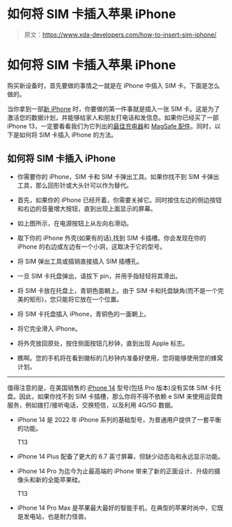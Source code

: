 # 如何将 SIM 卡插入苹果 iPhone

> 原文：<https://www.xda-developers.com/how-to-insert-sim-iphone/>

# 如何将 SIM 卡插入苹果 iPhone

购买新设备时，首先要做的事情之一就是在 iPhone 中插入 SIM 卡。下面是怎么做的。

当你拿到一部[新 iPhone](https://www.xda-developers.com/best-iphone/) 时，你要做的第一件事就是插入一张 SIM 卡。这是为了激活您的数据计划，并能够给家人和朋友打电话和发信息。如果你已经买了一部 iPhone 13，一定要看看我们为它列出的[最佳充电器](https://www.xda-developers.com/best-iphone-13-chargers/)和 [MagSafe 配件](https://www.xda-developers.com/best-iphone-13-magsafe-chargers-accessories/)。同时，以下是如何将 SIM 卡插入 iPhone 的方法。

## 如何将 SIM 卡插入 iPhone

*   你需要你的 iPhone，SIM 卡和 SIM 卡弹出工具。如果你找不到 SIM 卡弹出工具，那么回形针或大头针可以作为替代。

*   首先，如果你的 iPhone 已经开着，你需要关掉它。同时按住左边的侧边按钮和右边的音量增大按钮，直到出现上面显示的屏幕。

*   如上图所示，在电源按钮上从左向右滑动。

*   取下你的 iPhone 外壳(如果有的话),找到 SIM 卡插槽。你会发现在你的 iPhone 的右边或左边有一个小洞，这取决于它的型号。

*   将 SIM 弹出工具或插销直接插入 SIM 插槽孔。

*   一旦 SIM 卡托盘弹出，请拔下 pin，并用手指轻轻将其滑出。

*   将 SIM 卡放在托盘上，青铜色面朝上。由于 SIM 卡和托盘缺角(而不是一个完美的矩形)，您只能将它放在一个位置。

*   将 SIM 卡托盘插入 iPhone，青铜色的一面朝上。

*   将它完全滑入 iPhone。

*   将外壳放回原处，按住侧面按钮几秒钟，直到出现 Apple 标志。
*   瞧啊。您的手机将在看到徽标的几秒钟内准备好使用，您将能够使用您的蜂窝计划。

* * *

值得注意的是，在美国销售的 [iPhone 14](http://xda-developers.com/apple-iphone-14) 型号(包括 Pro 版本)没有实体 SIM 卡托盘。因此，如果你找不到 SIM 卡插槽，那么你将不得不依赖 e SIM 来使用运营商服务，例如拨打/接听电话，交换短信，以及利用 4G/5G 数据。

*   iPhone 14 是 2022 年 iPhone 系列的基础型号，为普通用户提供了一套平衡的功能。

    T13
*   iPhone 14 Plus 配备了更大的 6.7 英寸屏幕，但缺少动态岛和永远显示功能。
*   iPhone 14 Pro 为迄今为止最高端的 iPhone 带来了新的正面设计、升级的摄像头和新的全能苹果硅。

    T13
*   iPhone 14 Pro Max 是苹果最大最好的智能手机，在典型的苹果时尚中，它既是发电站，也是耐力怪兽。